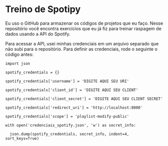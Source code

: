 <h1>Treino de Spotipy</h1>

Eu uso o GitHub para armazenar os códigos de projetos que eu faço. Nesse repositório você encontra exercícios que eu já fiz para treinar raspagem de dados usando a API do Spotify.

Para acessar a API, usei minhas credenciais em um arquivo separado que não subi para o repositório. Para definir as credenciais, rode o seguinte o código antes:

<pre><code>import json<br>
spotify_credentials = {}<br>
spotify_credentials['username'] = 'DIGITE AQUI SEU URI'<br>
spotify_credentials['client_id'] = 'DIGITE AQUI SEU CLIENT'<br>
spotify_credentials['client_secret'] = 'DIGITE AQUI SEU CLIENT SECRET'<br>
spotify_credentials['redirect_uri'] = 'http://localhost:8000'<br>
spotify_credentials['scope'] = 'playlist-modify-public'<br>
with open('credenciais_spotify.json', 'w') as secret_info:<br>
  json.dump(spotify_credentials, secret_info, indent=4, sort_keys=True)<br></code></pre>
